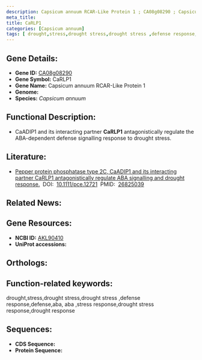 ```yaml
---
description: Capsicum annuum RCAR-Like Protein 1 ; CA08g08290 ; Capsicum annuum
meta_title:
title: CaRLP1
categories: [Capsicum annuum]
tags: [ drought,stress,drought stress,drought stress ,defense response,defense,aba, aba ,stress response,drought stress response,drought response ]
---
```


## Gene Details:
- **Gene ID:**	[CA08g08290]()
- **Gene Symbol:** CaRLP1
- **Gene Name:** Capsicum annuum RCAR-Like Protein 1
- **Genome:** []()
- **Species:** *Capsicum annuum*

## Functional Description:
   - CaADIP1 and its interacting partner **CaRLP1** antagonistically regulate the ABA-dependent defense signalling response to drought stress.

## Literature:
   - [Pepper protein phosphatase type 2C, CaADIP1 and its interacting partner CaRLP1 antagonistically regulate ABA signalling and drought response.]( https://onlinelibrary.wiley.com/doi/10.1111/pce.12721)&nbsp;&nbsp;DOI:&nbsp;&nbsp;[10.1111/pce.12721](https://onlinelibrary.wiley.com/doi/10.1111/pce.12721)&nbsp;&nbsp;PMID:&nbsp;&nbsp;[26825039](https://pubmed.ncbi.nlm.nih.gov/26825039/)

## Related News:

## Gene Resources:
- **NCBI ID:** [AKL90410](https://www.ncbi.nlm.nih.gov/gene/?term=AKL90410)
- **UniProt accessions:** [](https://www.uniprot.org/uniprotkb//entry)

## Orthologs:


## Function-related keywords:
drought,stress,drought stress,drought stress ,defense response,defense,aba, aba ,stress response,drought stress response,drought response

## Sequences:
- **CDS Sequence:**
- **Protein Sequence:**
